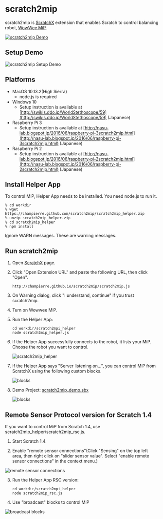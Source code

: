 # scratch2mip

scratch2mip is [ScratchX](http://scratchx.org/) extension that enables Scratch to control balancing robot, [WowWee MiP](http://wowwee.com/mip/).

[![scratch2mip Demo](http://champierre.github.io/scratch2mip/images/scratch2mip.gif?201610022307)](https://youtu.be/sXMXr9e-npw)

## Setup Demo

![scratch2mip Setup Demo](http://champierre.github.io/scratch2mip/images/scratch2mip_setup.gif)

## Platforms

- MacOS 10.13.2(High Sierra)
  - node.js is required
- Windows 10
	- Setup instruction is available at [http://swikis.ddo.jp/WorldStethoscope/59](http://swikis.ddo.jp/WorldStethoscope/59) (Japanese)
- Raspberry Pi 3
  - Setup instruction is available at [http://nasu-lab.blogspot.jp/2016/06/raspberry-pi-3scratch2mip.html](http://nasu-lab.blogspot.jp/2016/06/raspberry-pi-3scratch2mip.html) (Japanese)
- Raspberry Pi 2
  - Setup instruction is available at
  [http://nasu-lab.blogspot.jp/2016/06/raspberry-pi-2scratch2mip.html](http://nasu-lab.blogspot.jp/2016/06/raspberry-pi-2scratch2mip.html) (Japanese)

## Install Helper App

To control MiP, Helper App needs to be installed. You need node.js to run it.

```
% cd workdir
% wget https://champierre.github.com/scratch2mip/scratch2mip_helper.zip
% unzip scratch2mip_helper.zip
% cd scratch2mip_helper
% npm install
```

Ignore WARN messages. These are warning messages.

## Run scratch2mip

1. Open [ScratchX](http://scratchx.org/) page.
2. Click "Open Extension URL" and paste the following URL, then click "Open".

	```
	http://champierre.github.io/scratch2mip/scratch2mip.js
	```
3. On Warning dialog, click "I understand, continue" if you trust scratch2mip.
4. Turn on Wowwee MiP.
5. Run the Helper App:

	```
	cd workdir/scratch2mpi_helper
	node scratch2mip_helper.js
	```
6. If the Helper App successfully connects to the robot, it lists your MiP. Choose the robot you want to control.

	![scratch2mip_helper](http://champierre.github.io/scratch2mip/images/scratch2mip_helper.png)
7. If the Helper App says "Server listening on...", you can control MiP from ScratchX using the following custom blocks.

	![blocks](http://champierre.github.io/scratch2mip/images/blocks.png?201605300033)

8. Demo Project: [scratch2mip_demo.sbx](http://champierre.github.io/scratch2mip/scratch2mip_demo.sbx)

	![blocks](http://champierre.github.io/scratch2mip/images/mip_square.png)

## Remote Sensor Protocol version for Scratch 1.4

If you want to control MiP from Scratch 1.4, use scratch2mip_helper/scratch2mip_rsc.js.

1. Start Scratch 1.4.

2. Enable "remote sensor connections"(Click "Sensing" on the top left area, then right click on "slider sensor value". Select "enable remote sensor connections" in the context menu.)

  ![remote sensor connections](http://champierre.github.io/scratch2mip/images/rsc.png)

3. Run the Helper App RSC version:

	```
	cd workdir/scratch2mpi_helper
	node scratch2mip_rsc.js
	```

4. Use "broadcast" blocks to control MiP

  ![broadcast blocks](http://champierre.github.io/scratch2mip/images/broadcast_blocks.png)
